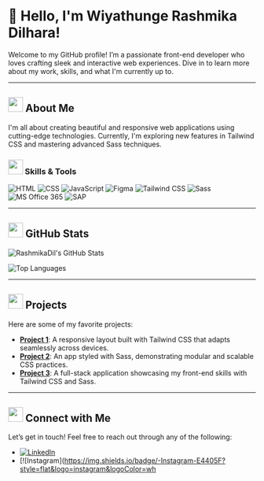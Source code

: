 # 👋 Hello, I'm Wiyathunge Rashmika Dilhara!

Welcome to my GitHub profile! I’m a passionate front-end developer who loves crafting sleek and interactive web experiences. Dive in to learn more about my work, skills, and what I'm currently up to.

---

## <img src="https://img.icons8.com/ios-filled/50/ffffff/about.png" width="30"/> About Me

I'm all about creating beautiful and responsive web applications using cutting-edge technologies. Currently, I'm exploring new features in Tailwind CSS and mastering advanced Sass techniques.

### <img src="https://img.icons8.com/ios-filled/50/ffffff/tools.png" width="30"/> Skills & Tools

![HTML](https://img.shields.io/badge/-HTML-E34F26?style=flat&logo=html5&logoColor=FFFFFF)
![CSS](https://img.shields.io/badge/-CSS-1572B6?style=flat&logo=css3&logoColor=FFFFFF)
![JavaScript](https://img.shields.io/badge/-JavaScript-F7DF1E?style=flat&logo=javascript&logoColor=000000)
![Figma](https://img.shields.io/badge/-Figma-F24E1E?style=flat&logo=figma&logoColor=FFFFFF)
![Tailwind CSS](https://img.shields.io/badge/-Tailwind%20CSS-38B2AC?style=flat&logo=tailwindcss&logoColor=FFFFFF)
![Sass](https://img.shields.io/badge/-Sass-CC6699?style=flat&logo=sass&logoColor=FFFFFF)
![MS Office 365](https://img.shields.io/badge/-MS%20Office%20365-F25022?style=flat&logo=microsoft&logoColor=FFFFFF)
![SAP](https://img.shields.io/badge/-SAP-00376B?style=flat&logo=sap&logoColor=FFFFFF)

---

## <img src="https://img.icons8.com/ios-filled/50/ffffff/github.png" width="30"/> GitHub Stats

![RashmikaDil's GitHub Stats](https://github-readme-stats.vercel.app/api?username=RashmikaDil&show_icons=true&hide_title=true&hide=prs&count_private=true&include_all_commits=true&hide_border=true&theme=tokyo-night)

![Top Languages](https://github-readme-stats.vercel.app/api/top-langs/?username=RashmikaDil&layout=compact&theme=tokyo-night)

---

## <img src="https://img.icons8.com/ios-filled/50/ffffff/rocket.png" width="30"/> Projects

Here are some of my favorite projects:

- **[Project 1](https://github.com/RashmikaDil/project1)**: A responsive layout built with Tailwind CSS that adapts seamlessly across devices.
- **[Project 2](https://github.com/RashmikaDil/project2)**: An app styled with Sass, demonstrating modular and scalable CSS practices.
- **[Project 3](https://github.com/RashmikaDil/project3)**: A full-stack application showcasing my front-end skills with Tailwind CSS and Sass.

---

## <img src="https://img.icons8.com/ios-filled/50/ffffff/phone.png" width="30"/> Connect with Me

Let’s get in touch! Feel free to reach out through any of the following:

- [![LinkedIn](https://img.shields.io/badge/-LinkedIn-0077B5?style=flat&logo=linkedin&logoColor=white)](https://www.linkedin.com/in/rashmika-dilhara-47a7102aa/)
- [![Instagram](https://img.shields.io/badge/-Instagram-E4405F?style=flat&logo=instagram&logoColor=wh
